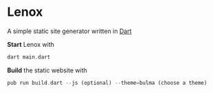 # Lenox
A simple static site generator written in [Dart](https://dart.dev/)

**Start** Lenox with
```dart
dart main.dart
```
**Build** the static website with
```dart
pub run build.dart --js (optional) --theme=bulma (choose a theme)
```